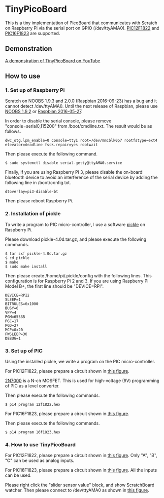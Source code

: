 # TinyPicoBoard

This is a tiny implementation of PicoBoard that communicates with Scratch on Raspberry Pi via the serial port on GPIO (/dev/ttyAMA0). 
[PIC12F1822](http://www.digikey.com/product-detail/en/microchip-technology/PIC12F1822-I-P/PIC12F1822-I-P-ND/2258573 "PIC12F1822")
and
[PIC16F1823](http://www.digikey.com/product-detail/en/microchip-technology/PIC16F1823-I-P/PIC16F1823-I-P-ND/2258579 "PIC16F1823")
are supported.


## Demonstration

[A demonstration of TinyPicoBoard on YouTube](https://www.youtube.com/watch?v=zczEgQNWSyQ "A demonstration of TinyPicoBoard on YouTube")



## How to use

### 1. Set up of Raspberry Pi

Scratch on NOOBS 1.9.3 and 2.0.0 (Raspbian 2016-09-23) has a bug and it cannot detect /dev/ttyAMA0. Until the next release of Raspbian,  please use 
[NOOBS 1.9.2](http://downloads.raspberrypi.org/NOOBS/images/NOOBS-2016-05-31/ "NOOBS 1.9.2") or
[Raspbian 2016-05-27](http://downloads.raspberrypi.org/raspbian/images/raspbian-2016-05-31/ "Raspbian 2016-05-27").


In order to disable the serial console, please remove "console=serial0,115200" from /boot/cmdline.txt. The result would be as follows.

```
dwc_otg.lpm_enable=0 console=tty1 root=/dev/mmcblk0p7 rootfstype=ext4 elevator=deadline fsck.repair=yes rootwait
```

Then please execute the following command.

```
$ sudo systemctl disable serial-getty@ttyAMA0.service
```

Finally, if you are using Raspberry Pi 3, please disable the on-board bluetooth device to avoid an interference of the serial device by adding the following line in /boot/config.txt.

```
dtoverlay=pi3-disable-bt
```

Then please reboot Raspberry Pi.


### 2. Installation of pickle

To write a program to PIC micro-controller, I use a software [pickle](https://wiki.kewl.org/dokuwiki/projects:pickle "pickle") on Raspberry Pi.

Please download pickle-4.0d.tar.gz, and please execute the following commands.

```
$ tar zxf pickle-4.0d.tar.gz
$ cd pickle
$ make
$ sudo make install
```

Then please create /home/pi/.pickle/config with the following lines. This configuration is for Raspberry Pi 2 and 3. If you are using Raspberry Pi Model B+, the first line should be "DEVICE=RPI".

```
DEVICE=RPI2
SLEEP=1
BITRULES=0x1000
BUSY=0
VPP=4
PGM=65535
PGC=17
PGD=27
MCP=0x20
FWSLEEP=30
DEBUG=1
```


### 3. Set up of PIC

Using the installed pickle, we write a program on the PIC micro-controller.

For PIC12F1822, please prepare a circuit shown in [this figure](https://2.bp.blogspot.com/-bS5xsVonnr0/WAnljXMbn3I/AAAAAAAAE38/ncv8KZARBJwUEn8usSqQ8ekira3MThHAwCLcB/s1600/PicProgrammingNMOS_12f1822-e.png "Circuit for PIC12F1822").


[2N7000](http://www.digikey.com/product-detail/en/fairchild-semiconductor/2N7000/2N7000FS-ND/244278 "2N7000")
is a N-ch MOSFET. This is used for high-voltage (9V) programming of PIC as a level converter.

Then please execute the following commands.

```
$ p14 program 12f1822.hex
```

For PIC16F1823, please prepare a circuit shown in [this figure](https://2.bp.blogspot.com/-5P1uI1Bv-gs/WAnlkuIkQFI/AAAAAAAAE4A/oqi7fX-U4do1yTnh_cVAEtsVu3eFk8HRACLcB/s1600/PicProgrammingNMOS_16f1823-e.png "Circuit for PIC16F1823"). 

Then please execute the following commands.

```
$ p14 program 16f1823.hex
```


### 4. How to use TinyPicoBoard

For PIC12F1822, please prepare a circuit shown in [this figure](https://3.bp.blogspot.com/-6vmyDYdPa4M/WAnpobq7nYI/AAAAAAAAE4Q/XTh45Nan7xg9fjyDROl3NypAq9jMz5l1QCLcB/s1600/HowToUse12f1822.png "How to use PIC12F1822"). Only "A", "B", "C" can be used as analog inputs.

For PIC16F1823, please prepare a circuit shown in [this figure](https://4.bp.blogspot.com/-8ebGp4wgwns/WAnpoR7wsdI/AAAAAAAAE4M/yF0oLhvu7CEfbZ2BaFJs0520sYSFzRXHgCLcB/s1600/HowToUse16f1823.png "How to use PIC16F1823"). All the inputs can be used.

Please right click the "slider sensor value" block, and show ScratchBoard watcher. Then please connect to /dev/ttyAMA0 as shown in [this figure](https://2.bp.blogspot.com/-wbSVyw2vh7g/WAnrb3HAIwI/AAAAAAAAE4U/9BRvERE-lxQrwVTfKuYsKLba149MpqZLACLcB/s1600/HowToConnect.png "How to connect").
